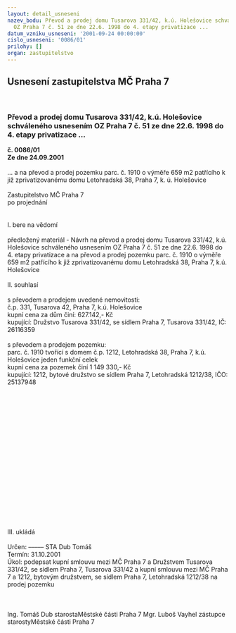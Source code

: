 ```yaml
---
layout: detail_usneseni
nazev_bodu: Převod a prodej domu Tusarova 331/42, k.ú. Holešovice schváleného usnesením
  OZ Praha 7 č. 51 ze dne 22.6. 1998 do 4. etapy privatizace ...
datum_vzniku_usneseni: '2001-09-24 00:00:00'
cislo_usneseni: '0086/01'
prilohy: []
organ: zastupitelstvo
---
```

<div id="ucUsn_pList" class="usn">
	<span><h2>Usnesení zastupitelstva MČ Praha 7 </h2>
<br></span><div class="standBody">
<span><h3>Převod a prodej domu Tusarova 331/42, k.ú. Holešovice schváleného usnesením OZ Praha 7 č. 51 ze dne 22.6. 1998 do 4. etapy privatizace ...</h3></span><div class="center">
		<strong>č. 0086/01</strong><br>
	</div>
<div class="center">
		<strong>Ze dne 24.09.2001</strong><br><br>
	</div>... a na převod a prodej pozemku parc. č. 1910 o výměře 659 m2 patřícího k již zprivatizovanému domu Letohradská 38, Praha 7, k. ú. Holešovice<br><br>Zastupitelstvo MČ Praha 7<br>po projednání<br><br><br>I.	bere na vědomí<br><br> předložený materiál - Návrh na převod a prodej domu Tusarova 331/42, k.ú. Holešovice schváleného usnesením OZ Praha 7 č. 51 ze dne 22.6. 1998 do 4. etapy privatizace a na převod a prodej pozemku parc. č. 1910 o výměře 659 m2 patřícího k již zprivatizovanému domu Letohradská 38, Praha 7, k.ú. Holešovice<br><br>II.	souhlasí <br><br>s převodem a prodejem uvedené nemovitosti:<br>č.p. 331, Tusarova 42,  Praha 7, k.ú. Holešovice<br>kupní cena za dům činí:  627.142,- Kč<br>kupující:  Družstvo Tusarova 331/42, se sídlem Praha 7, Tusarova 331/42, IČ:  26116359<br><br>s převodem a prodejem pozemku:<br>parc. č. 1910 tvořící s domem č.p. 1212, Letohradská 38, Praha 7, k.ú. Holešovice jeden funkční celek<br>kupní cena za pozemek činí  1 149 330,- Kč<br>kupující: 1212, bytové družstvo se sídlem Praha 7, Letohradská  1212/38, IČO: 25137948 <br><br><br><br><br><br><br><br><br><br><br><br><br><br><br><br><br><br><br><br>III.	ukládá <br><br> Určen:	–––––	STA Dub Tomáš<br>Termín: 31.10.2001<br>Úkol:	podepsat kupní smlouvu mezi MČ Praha 7 a Družstvem Tusarova 331/42, se sídlem Praha 7, Tusarova 331/42 a kupní smlouvu mezi  MČ Praha 7 a 1212, bytovým družstvem, se sídlem Praha 7, Letohradská 1212/38 na prodej pozemku <br> <br><br> 	<br>Ing. Tomáš Dub starostaMěstské části Praha 7	Mgr. Luboš Vayhel zástupce starostyMěstské části Praha 7<br>	<br><br>
</div>
</div>